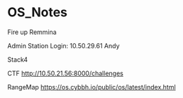 # OS_Notes

Fire up Remmina

Admin Station Login: 
10.50.29.61
Andy


Stack4


CTF
http://10.50.21.56:8000/challenges

RangeMap
https://os.cybbh.io/public/os/latest/index.html




